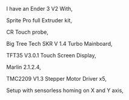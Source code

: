 I have an Ender 3 V2 With, 

Sprite Pro full Extruder kit, 

CR Touch probe, 

Big Tree Tech SKR V 1.4 Turbo Mainboard, 

TFT35 V3.0.1 Touch Screen Display, 

Marlin 2.1.2.4,  

TMC2209 V1.3 Stepper Motor Driver x5, 

Setup with sensorless homing on X and Y axis, 

